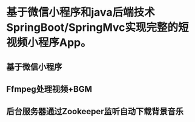 
# 基于微信小程序和java后端技术SpringBoot/SpringMvc实现完整的短视频小程序App。

##  基于微信小程序
##  Ffmpeg处理视频+BGM
##  后台服务器通过Zookeeper监听自动下载背景音乐





